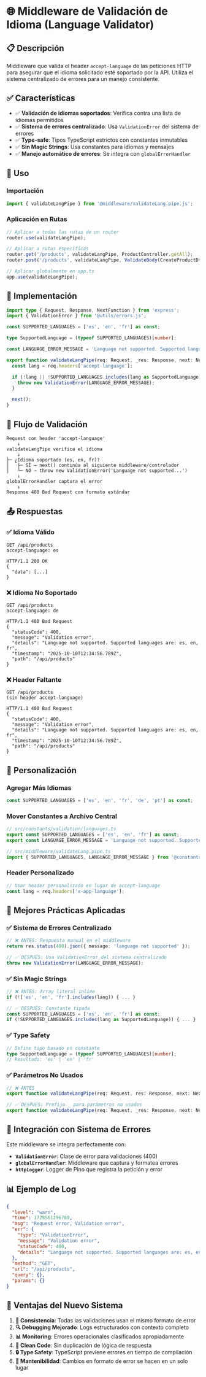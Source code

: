 # 🌐 Middleware de Validación de Idioma (Language Validator)

## 📋 Descripción

Middleware que valida el header `accept-language` de las peticiones HTTP para asegurar que el idioma solicitado esté soportado por la API. Utiliza el sistema centralizado de errores para un manejo consistente.

## ✅ Características

- ✅ **Validación de idiomas soportados**: Verifica contra una lista de idiomas permitidos
- ✅ **Sistema de errores centralizado**: Usa `ValidationError` del sistema de errores
- ✅ **Type-safe**: Tipos TypeScript estrictos con constantes inmutables
- ✅ **Sin Magic Strings**: Usa constantes para idiomas y mensajes
- ✅ **Manejo automático de errores**: Se integra con `globalErrorHandler`

## 🔧 Uso

### Importación

```typescript
import { validateLangPipe } from '@middleware/validateLang.pipe.js';
```

### Aplicación en Rutas

```typescript
// Aplicar a todas las rutas de un router
router.use(validateLangPipe);

// Aplicar a rutas específicas
router.get('/products', validateLangPipe, ProductController.getAll);
router.post('/products', validateLangPipe, ValidateBody(CreateProductDto), ProductController.create);

// Aplicar globalmente en app.ts
app.use(validateLangPipe);
```

## 📝 Implementación

```typescript
import type { Request, Response, NextFunction } from 'express';
import { ValidationError } from '@utils/errors.js';

const SUPPORTED_LANGUAGES = ['es', 'en', 'fr'] as const;

type SupportedLanguage = (typeof SUPPORTED_LANGUAGES)[number];

const LANGUAGE_ERROR_MESSAGE = 'Language not supported. Supported languages are: es, en, fr';

export function validateLangPipe(req: Request, _res: Response, next: NextFunction): void {
  const lang = req.headers['accept-language'];

  if (!lang || !SUPPORTED_LANGUAGES.includes(lang as SupportedLanguage)) {
    throw new ValidationError(LANGUAGE_ERROR_MESSAGE);
  }

  next();
}
```

## 🎯 Flujo de Validación

```
Request con header 'accept-language'
    ↓
validateLangPipe verifica el idioma
    ↓
├─ ¿Idioma soportado (es, en, fr)?
│   ├─ SÍ → next() continúa al siguiente middleware/controlador
│   └─ NO → throw new ValidationError('Language not supported...')
    ↓
globalErrorHandler captura el error
    ↓
Response 400 Bad Request con formato estándar
```

## 📤 Respuestas

### ✅ Idioma Válido

```http
GET /api/products
accept-language: es

HTTP/1.1 200 OK
{
  "data": [...]
}
```

### ❌ Idioma No Soportado

```http
GET /api/products
accept-language: de

HTTP/1.1 400 Bad Request
{
  "statusCode": 400,
  "message": "Validation error",
  "details": "Language not supported. Supported languages are: es, en, fr",
  "timestamp": "2025-10-10T12:34:56.789Z",
  "path": "/api/products"
}
```

### ❌ Header Faltante

```http
GET /api/products
(sin header accept-language)

HTTP/1.1 400 Bad Request
{
  "statusCode": 400,
  "message": "Validation error",
  "details": "Language not supported. Supported languages are: es, en, fr",
  "timestamp": "2025-10-10T12:34:56.789Z",
  "path": "/api/products"
}
```

## 🔧 Personalización

### Agregar Más Idiomas

```typescript
const SUPPORTED_LANGUAGES = ['es', 'en', 'fr', 'de', 'pt'] as const;
```

### Mover Constantes a Archivo Central

```typescript
// src/constants/validation/languages.ts
export const SUPPORTED_LANGUAGES = ['es', 'en', 'fr'] as const;
export const LANGUAGE_ERROR_MESSAGE = 'Language not supported. Supported languages are: es, en, fr';

// src/middleware/validateLang.pipe.ts
import { SUPPORTED_LANGUAGES, LANGUAGE_ERROR_MESSAGE } from '@constants/validation/languages.js';
```

### Header Personalizado

```typescript
// Usar header personalizado en lugar de accept-language
const lang = req.headers['x-app-language'];
```

## 🎨 Mejores Prácticas Aplicadas

### ✅ Sistema de Errores Centralizado

```typescript
// ❌ ANTES: Respuesta manual en el middleware
return res.status(400).json({ message: 'language not supported' });

// ✅ DESPUÉS: Usa ValidationError del sistema centralizado
throw new ValidationError(LANGUAGE_ERROR_MESSAGE);
```

### ✅ Sin Magic Strings

```typescript
// ❌ ANTES: Array literal inline
if (!['es', 'en', 'fr'].includes(lang)) { ... }

// ✅ DESPUÉS: Constante tipada
const SUPPORTED_LANGUAGES = ['es', 'en', 'fr'] as const;
if (!SUPPORTED_LANGUAGES.includes(lang as SupportedLanguage)) { ... }
```

### ✅ Type Safety

```typescript
// Define tipo basado en constante
type SupportedLanguage = (typeof SUPPORTED_LANGUAGES)[number];
// Resultado: 'es' | 'en' | 'fr'
```

### ✅ Parámetros No Usados

```typescript
// ❌ ANTES
export function validateLangPipe(req: Request, res: Response, next: NextFunction);

// ✅ DESPUÉS: Prefijo _ para parámetros no usados
export function validateLangPipe(req: Request, _res: Response, next: NextFunction);
```

## 🔗 Integración con Sistema de Errores

Este middleware se integra perfectamente con:

- **`ValidationError`**: Clase de error para validaciones (400)
- **`globalErrorHandler`**: Middleware que captura y formatea errores
- **`httpLogger`**: Logger de Pino que registra la petición y error

## 📊 Ejemplo de Log

```json
{
  "level": "warn",
  "time": 1728561296789,
  "msg": "Request error, Validation error",
  "err": {
    "type": "ValidationError",
    "message": "Validation error",
    "statusCode": 400,
    "details": "Language not supported. Supported languages are: es, en, fr"
  },
  "method": "GET",
  "url": "/api/products",
  "query": {},
  "params": {}
}
```

## 🚀 Ventajas del Nuevo Sistema

1. **🎯 Consistencia**: Todas las validaciones usan el mismo formato de error
2. **🔍 Debugging Mejorado**: Logs estructurados con contexto completo
3. **📊 Monitoring**: Errores operacionales clasificados apropiadamente
4. **🧹 Clean Code**: Sin duplicación de lógica de respuesta
5. **🔒 Type Safety**: TypeScript previene errores en tiempo de compilación
6. **📝 Mantenibilidad**: Cambios en formato de error se hacen en un solo lugar
